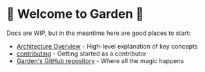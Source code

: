 # 🌱 Welcome to Garden 🌱

Docs are WIP, but in the meantime here are good places to start:
- [Architecture Overview](architecture_overview.md) - High-level explanation of key concepts
- [contributing](developer_guide/contributing.md) - Getting started as a contributor
- [Garden's GitHub repository](https://github.com/Garden-AI/garden) - Where all the magic happens
